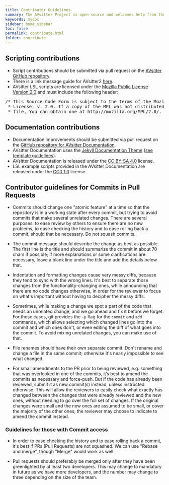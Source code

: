 ```yaml
---
title: Contributor Guidelines
summary: The AVsitter Project is open-source and welcomes help from the community.
keywords: mydoc
sidebar: home_sidebar
toc: false
permalink: contribute.html
folder: contribute
---
```


## Scripting contributions

- Script contributions should be submitted via pull request on the [AVsitter GitHub repository](https://github.com/AVsitter/AVsitter).
- There is a link message guide for AVsitter2 [here](https://github.com/AVsitter/AVsitter/blob/master/AVsitter2/avsitter2_link_message_reference.md).
- AVsitter LSL scripts are licensed under the [Mozilla Public License Version 2.0](https://www.mozilla.org/en-US/MPL/2.0/) and must include the following header:
<pre>/* This Source Code Form is subject to the terms of the Mozilla Public
 * License, v. 2.0. If a copy of the MPL was not distributed with this
 * file, You can obtain one at http://mozilla.org/MPL/2.0/. */</pre>

## Documentation contributions

- Documentation improvements should be submitted via pull request on the [GitHub repository for AVsitter Documentation](https://github.com/AVsitter/avsitter.github.io).
- AVsitter Documentation uses the [Jekyll Documentation Theme](http://idratherbewriting.com/documentation-theme-jekyll/mydoc_pages.html) ([see template guidelines](/mydoc_introduction.html)).
- AVsitter Documentation is released under the [CC BY-SA 4.0](https://creativecommons.org/licenses/by-sa/4.0/) license.
- LSL example scripts provided in the AVsitter Documentation are released under the [CC0 1.0](https://creativecommons.org/publicdomain/zero/1.0/) license.

## Contributor guidelines for Commits in Pull Requests

- Commits should change one "atomic feature" at a time so that the repository is in a working state after every commit, but trying to avoid commits that make several unrelated changes. There are several purposes: to ease review by others to ensure there are no new problems, to ease checking the history and to ease rolling back a commit, should that be necessary. Do not squash commits.

- The commit message should describe the change as best as possible. The first line is the title and should summarize the commit in about 70 chars if possible; if more explanations or some clarifications are necessary, leave a blank line under the title and add the details below that.

- Indentation and formatting changes cause very messy diffs, because they tend to sync with the wrong lines. It's best to separate those changes from the functionality-changing ones, while announcing that there are no code changes otherwise, in order for the reviewer to focus on what's important without having to decipher the messy diffs.

- Sometimes, while making a change we spot a part of the code that needs an unrelated change, and we go ahead and fix it before we forget. For those cases, git provides the `-p` flag for the `commit` and `add` commands, which allows selecting which changed lines go into the commit and which ones don't, or even editing the diff of what goes into the commit. To avoid mixing unrelated changes, you can make use of that.

- File renames should have their own separate commit. Don't rename and change a file in the same commit; otherwise it's nearly impossible to see what changed.

- For small amendments to the PR prior to being reviewed, e.g. something that was overlooked in one of the commits, it’s best to amend the commits as necessary and force-push. But if the code has already been reviewed, submit it as new commit(s) instead, unless instructed otherwise. This will allow the reviewers to easily check what exactly has changed between the changes that were already reviewed and the new ones, without needing to go over the full set of changes. If the original changes were small and the new ones are assumed to be small, or cover the majority of the other ones, the reviewer may choose to indicate to amend the commit instead.

### Guidelines for those with Commit access

- In order to ease checking the history and to ease rolling back a commit, it's best if PRs (Pull Requests) are not squashed. We can use "Rebase and merge", though "Merge" would work as well.

- Pull requests should preferably be merged only after they have been greenlighted by at least two developers. This may change to mandatory in future as we have more developers, and the number may change to three depending on the size of the team.

